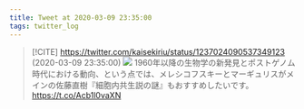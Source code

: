 ```yaml
---
title: Tweet at 2020-03-09 23:35:00
tags: twitter_log
---
```


> [!CITE] https://twitter.com/kaisekiriu/status/1237024090537349123 (2020-03-09 23:35:00)
> ![](https://twitter.com/kaisekiriu/status/1237024090537349123)
> 1960年以降の生物学の新発見とポストゲノム時代における動向、という点では、メレシコフスキーとマーギュリスがメインの佐藤直樹『細胞内共生説の謎』もおすすめしたいです。
> https://t.co/Acb1l0vaXN
